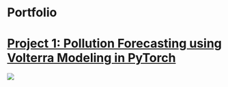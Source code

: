 # Portfolio

# [Project 1: Pollution Forecasting using Volterra Modeling in PyTorch](https://github.com/bchenley/Portfolio)

![](https://github.com/bchenley/Portfolio/blob/main/images/lvn_1input_ar.jpg)
